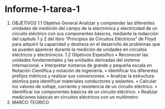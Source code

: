# Informe-1-tarea-1
  1. OBJETIVOS 
1.1 Objetivo General
Analizar y comprender las diferentes unidades de medición del campo de la electrónica y electricidad de un circuito eléctrico con sus componentes básicos, mediante la redacción del capítulo 1 y 2 del libro “Principios de Circuitos Eléctricos” de Floyd para adquirir la capacidad y destreza en el desarrollo de problemas que se pueden aparecer durante la medición de unidades en circuitos eléctricos y electrónicos.
1.2 Objetivos Espesifico
•	Reconocer las unidades fundamentales y las unidades derivadas del sistema internacional.
•	Interpretar números de grande y pequeña escala en Notación Científica y notación de ingeniería. 
•	Identificar los diferentes prefijos métricos y realizar sus conversiones. 
•	 Analizar la estructura atómica para identificar materiales conductores y aislantes.
•	Calcular los valores de voltaje, corriente y resistencia de un circuito eléctrico.
•	Identificar los componentes básicos de un circuito eléctrico.
•	Realizar mediciones básicas en circuitos eléctricos con un multímetro
  2. MARCO TEORICO
